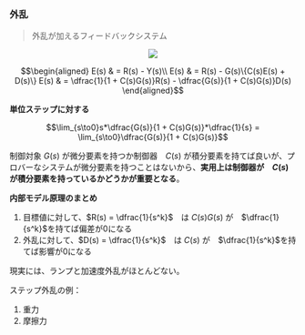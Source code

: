### 外乱
> 外乱が加えるフィードバックシステム

<p align="center">
    <img src="https://controlabo.com/wp-content/uploads/2022/07/basic_fbd_system_block.png"/>
</p>

$$\begin{aligned}
    E(s) & = R(s) - Y(s)\\
    E(s) & = R(s) - G(s)\{C(s)E(s) + D(s)\}
    E(s) & = \dfrac{1}{1 + C(s)G(s)}R(s) - \dfrac{G(s)}{1 + C(s)G(s)}D(s)
\end{aligned}$$

**単位ステップに対する**

$$\lim_{s\to0}s*\dfrac{G(s)}{1 + C(s)G(s)}*\dfrac{1}{s} = \lim_{s\to0}\dfrac{G(s)}{1 + C(s)G(s)}$$

制御対象 $G(s)$ が微分要素を持つか制御器　$C(s)$ が積分要素を持てば良いが、プロバーなシステムが微分要素を持つことはないから、**実用上は制御器が　$C(s)$　が積分要素を持っているかどうかが重要となる**。

**内部モデル原理のまとめ**

1. 目標値に対して、$R(s) = \dfrac{1}{s^k}$　は $C(s)G(s)$ が　$\dfrac{1}{s^k}$を持てば偏差が0になる
2. 外乱に対して、$D(s) = \dfrac{1}{s^k}$　は $C(s)$ が　$\dfrac{1}{s^k}$を持てば影響が0になる

現実には、ランプと加速度外乱がほとんどない。

ステップ外乱の例：
1. 重力
2. 摩擦力